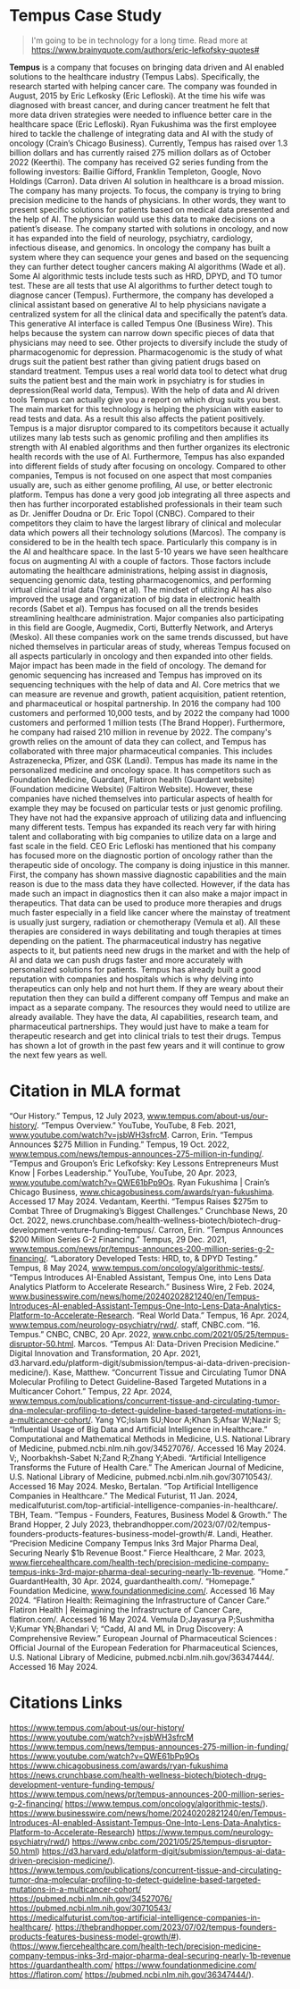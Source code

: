 # **Tempus Case Study**

> I'm going to be in technology for a long time.
Read more at https://www.brainyquote.com/authors/eric-lefkofsky-quotes#

**Tempus** is a company that focuses on bringing data driven and AI enabled solutions to the healthcare industry (Tempus Labs). Specifically, the research started with helping cancer care. The company was founded in August, 2015 by Eric Lefkosky (Eric Lefloski). At the time his wife was diagnosed with breast cancer, and during cancer treatment he felt that more data driven strategies were needed to influence better care in the healthcare space (Eric Lefloski). Ryan Fukushima was the first employee hired to tackle the challenge of integrating data and AI with the study of oncology (Crain’s Chicago Business). Currently, Tempus  has raised over 1.3 billion dollars and has currently raised 275 million dollars as of October 2022 (Keerthi). The company has received G2 series funding from the following investors: Baillie Gifford, Franklin Templeton, Google, Novo Holdings (Carron).
Data driven AI solution in healthcare is a broad mission. The company has many projects. To focus, the company is trying to bring precision medicine to the hands of physicians. In other words, they want to present specific solutions for patients based on medical data presented and the help of AI. The physician would use this data to make decisions on a patient’s disease. The company started with solutions in oncology, and now it has expanded into the field of neurology, psychiatry, cardiology, infectious disease, and genomics. In oncology the company has built a system where they can sequence your genes and based on the sequencing they can further detect tougher cancers making AI algorithms (Wade et al). Some AI algorithmic tests include tests such as HRD, DPYD, and TO tumor test. These are all tests that use AI algorithms to further detect tough to diagnose cancer (Tempus). Furthermore, the company has developed a clinical assistant based on generative AI to help physicians navigate a centralized system for all the clinical data and specifically the patent’s data. This generative AI interface is called Tempus One (Business Wire). This helps because the system can narrow down specific pieces of data that  physicians may need to see. Other projects to diversify include the study of pharmacogenomic for depression. Pharmacogenomic is the study of what drugs suit the patient best rather than giving patient drugs based on standard treatment. Tempus uses a real world data tool to detect what drug suits the patient best and the main work in psychiatry is for studies in depression(Real world data, Tempus). With the help of data and AI driven tools Tempus can actually give you a report on which drug suits you best. The main market for this technology is helping the physician with easier to read tests and data. As a result this also affects the patient positively. Tempus is a major disruptor compared to its competitors because it actually utilizes many lab tests such as genomic profiling and then amplifies its strength with AI enabled algorithms and then further organizes its electronic health records with the use of AI. Furthermore, Tempus has also expanded into different fields of study after focusing on oncology. Compared to other companies, Tempus is not focused on one aspect that most companies usually are, such as either genome profiling, AI use, or better electronic platform. Tempus has done a very good job integrating all three aspects and then has further incorporated established professionals in their team such as Dr. Jeniffer Doudna or Dr. Eric Topol (CNBC). Compared to their competitors they claim to have the largest library of clinical and molecular data which powers all their technology solutions (Marcos).
The company is considered to be in the health tech space. Particularly this company is in the AI and healthcare space. In the last 5-10 years we have seen healthcare focus on augmenting AI with a couple of factors. Those factors include automating the healthcare administrations, helping assist in diagnosis, sequencing genomic data, testing pharmacogenomics, and performing virtual clinical trial data (Yang et al). The mindset of utilizing AI has also improved the usage and organization of big data in electronic health records (Sabet et al). Tempus has focused on all the trends besides streamlining healthcare administration. Major companies also participating in this field are Google, Augmedix, Corti, Butterfly Network, and Arterys (Mesko). All these companies work on the same trends discussed, but have niched themselves in particular areas of study, whereas Tempus focused on all aspects particularly in oncology and then expanded into other fields. 
Major impact has been made in the field of oncology. The demand for genomic sequencing has increased and Tempus has improved on its sequencing techniques with the help of data and AI. Core metrics that we can measure are revenue and growth, patient acquisition, patient retention, and pharmaceutical or hospital partnership. In 2016 the company had 100 customers and performed 10,000 tests, and by 2022 the company had 1000 customers and performed 1 million tests (The Brand Hopper). Furthermore, he company had raised 210 million in revenue by 2022. The company's growth relies on the amount of data they can collect, and Tempus has collaborated with three major pharmaceutical companies. This includes Astrazenecka, Pfizer, and GSK (Landi). Tempus has made its name in the personalized medicine and oncology space. It has competitors such as Foundation Medicine, Guardant, Flatiron health (Guardant website) (Foundation medicine Website) (Faltiron Website). However, these companies have niched themselves into particular aspects of health for example they may be focused on particular tests or just genomic profiling. They have not had the expansive approach of utilizing data and influencing many different tests. Tempus has expanded its reach very far with hiring talent and collaborating with big companies to utilize data on a large and fast scale in the field.
CEO Eric Lefloski has mentioned that his company has focused more on the diagnostic portion of oncology rather than the therapeutic side of oncology. The company is doing injustice in this manner. First, the company has shown massive diagnostic capabilities and the main reason is due to the mass data they have collected. However, if the data has made such an impact in diagnostics then it can also make a major impact in therapeutics. That data can be used to produce more therapies and drugs much faster especially in a field like cancer where the mainstay of treatment is usually just surgery, radiation or chemotherapy (Vemula et al). All these therapies are considered in ways debilitating and tough therapies at times depending on the patient. The pharmaceutical industry has negative aspects to it, but patients need new drugs in the market and with the help of AI and data we can push drugs faster and more accurately with personalized solutions for patients. Tempus has already built a good reputation with companies and hospitals which is why delving into therapeutics can only help and not hurt them. If they are weary about their reputation then they can build a different company off Tempus and make an impact as a separate company. The resources they would need to utilize are already available. They have the data, AI capabilities, research team, and pharmaceutical partnerships. They would just have to make a team for therapeutic research and get into clinical trials to test their drugs. Tempus has shown a lot of growth in the past few years and it will continue to grow the next few years as well.

# **Citation in MLA format**

“Our History.” Tempus, 12 July 2023, www.tempus.com/about-us/our-history/. 
“Tempus Overview.” YouTube, YouTube, 8 Feb. 2021, www.youtube.com/watch?v=jsbWH3sfrcM. 
Carron, Erin. “Tempus Announces $275 Million in Funding.” Tempus, 19 Oct. 2022, www.tempus.com/news/tempus-announces-275-million-in-funding/. 
“Tempus and Groupon’s Eric Lefkofsky: Key Lessons Entrepreneurs Must Know | Forbes Leadership.” YouTube, YouTube, 20 Apr. 2023, www.youtube.com/watch?v=QWE61bPp9Os. 
Ryan Fukushima | Crain’s Chicago Business, www.chicagobusiness.com/awards/ryan-fukushima. Accessed 17 May 2024. 
Vedantam, Keerthi. “Tempus Raises $275m to Combat Three of Drugmaking’s Biggest Challenges.” Crunchbase News, 20 Oct. 2022, news.crunchbase.com/health-wellness-biotech/biotech-drug-development-venture-funding-tempus/. 
Carron, Erin. “Tempus Announces $200 Million Series G-2 Financing.” Tempus, 29 Dec. 2021, www.tempus.com/news/pr/tempus-announces-200-million-series-g-2-financing/. 
“Laboratory Developed Tests: HRD, to, & DPYD Testing.” Tempus, 8 May 2024, www.tempus.com/oncology/algorithmic-tests/. 
“Tempus Introduces AI-Enabled Assistant, Tempus One, into Lens Data Analytics Platform to Accelerate Research.” Business Wire, 2 Feb. 2024, www.businesswire.com/news/home/20240202821240/en/Tempus-Introduces-AI-enabled-Assistant-Tempus-One-Into-Lens-Data-Analytics-Platform-to-Accelerate-Research. 
“Real World Data.” Tempus, 16 Apr. 2024, www.tempus.com/neurology-psychiatry/rwd/. 
staff, CNBC.com. “16. Tempus.” CNBC, CNBC, 20 Apr. 2022, www.cnbc.com/2021/05/25/tempus-disruptor-50.html. 
Marcos. “Tempus AI: Data-Driven Precision Medicine.” Digital Innovation and Transformation, 20 Apr. 2021, d3.harvard.edu/platform-digit/submission/tempus-ai-data-driven-precision-medicine/). 
Kase, Matthew. “Concurrent Tissue and Circulating Tumor DNA Molecular Profiling to Detect Guideline-Based Targeted Mutations in a Multicancer Cohort.” Tempus, 22 Apr. 2024, www.tempus.com/publications/concurrent-tissue-and-circulating-tumor-dna-molecular-profiling-to-detect-guideline-based-targeted-mutations-in-a-multicancer-cohort/. 
Yang YC;Islam SU;Noor A;Khan S;Afsar W;Nazir S; “Influential Usage of Big Data and Artificial Intelligence in Healthcare.” Computational and Mathematical Methods in Medicine, U.S. National Library of Medicine, pubmed.ncbi.nlm.nih.gov/34527076/. Accessed 16 May 2024. 
V;, Noorbakhsh-Sabet N;Zand R;Zhang Y;Abedi. “Artificial Intelligence Transforms the Future of Health Care.” The American Journal of Medicine, U.S. National Library of Medicine, pubmed.ncbi.nlm.nih.gov/30710543/. Accessed 16 May 2024. 
Mesko, Bertalan. “Top Artificial Intelligence Companies in Healthcare.” The Medical Futurist, 11 Jan. 2024, medicalfuturist.com/top-artificial-intelligence-companies-in-healthcare/. 
TBH, Team. “Tempus - Founders, Features, Business Model & Growth.” The Brand Hopper, 2 July 2023, thebrandhopper.com/2023/07/02/tempus-founders-products-features-business-model-growth/#. 
Landi, Heather. “Precision Medicine Company Tempus Inks 3rd Major Pharma Deal, Securing Nearly $1b Revenue Boost.” Fierce Healthcare, 2 Mar. 2023, www.fiercehealthcare.com/health-tech/precision-medicine-company-tempus-inks-3rd-major-pharma-deal-securing-nearly-1b-revenue. 
“Home.” GuardantHealth, 30 Apr. 2024, guardanthealth.com/. 
“Homepage.” Foundation Medicine, www.foundationmedicine.com/. Accessed 16 May 2024. 
“Flatiron Health: Reimagining the Infrastructure of Cancer Care.” Flatiron Health | Reimagining the Infrastructure of Cancer Care, flatiron.com/. Accessed 16 May 2024. 
Vemula D;Jayasurya P;Sushmitha V;Kumar YN;Bhandari V; “Cadd, AI and ML in Drug Discovery: A Comprehensive Review.” European Journal of Pharmaceutical Sciences : Official Journal of the European Federation for Pharmaceutical Sciences, U.S. National Library of Medicine, pubmed.ncbi.nlm.nih.gov/36347444/. Accessed 16 May 2024. 

# **Citations Links**

https://www.tempus.com/about-us/our-history/
https://www.youtube.com/watch?v=jsbWH3sfrcM 
https://www.tempus.com/news/tempus-announces-275-million-in-funding/
https://www.youtube.com/watch?v=QWE61bPp9Os 
https://www.chicagobusiness.com/awards/ryan-fukushima
https://news.crunchbase.com/health-wellness-biotech/biotech-drug-development-venture-funding-tempus/ 
https://www.tempus.com/news/pr/tempus-announces-200-million-series-g-2-financing/ 
https://www.tempus.com/oncology/algorithmic-tests/).
https://www.businesswire.com/news/home/20240202821240/en/Tempus-Introduces-AI-enabled-Assistant-Tempus-One-Into-Lens-Data-Analytics-Platform-to-Accelerate-Research)
https://www.tempus.com/neurology-psychiatry/rwd/)
https://www.cnbc.com/2021/05/25/tempus-disruptor-50.html)
https://d3.harvard.edu/platform-digit/submission/tempus-ai-data-driven-precision-medicine/).
https://www.tempus.com/publications/concurrent-tissue-and-circulating-tumor-dna-molecular-profiling-to-detect-guideline-based-targeted-mutations-in-a-multicancer-cohort/
https://pubmed.ncbi.nlm.nih.gov/34527076/
https://pubmed.ncbi.nlm.nih.gov/30710543/
https://medicalfuturist.com/top-artificial-intelligence-companies-in-healthcare/. 
https://thebrandhopper.com/2023/07/02/tempus-founders-products-features-business-model-growth/#).
(https://www.fiercehealthcare.com/health-tech/precision-medicine-company-tempus-inks-3rd-major-pharma-deal-securing-nearly-1b-revenue
https://guardanthealth.com/
https://www.foundationmedicine.com/
https://flatiron.com/
https://pubmed.ncbi.nlm.nih.gov/36347444/).



